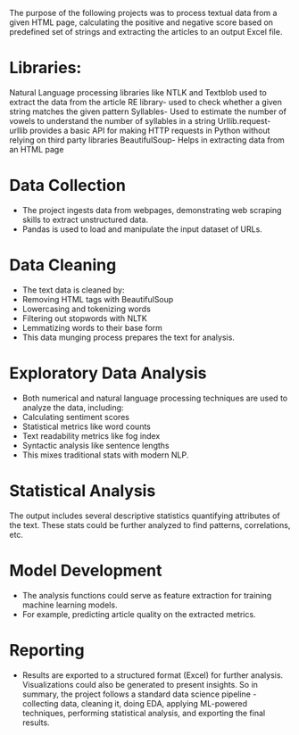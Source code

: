 
The purpose of the following projects was to process textual data from a given HTML page, calculating the positive and negative score based on predefined set of strings and extracting the articles to an output
Excel file.

# Libraries: 
Natural Language processing libraries like NTLK and Textblob used to extract the data from the article
RE library- used to check whether a given string matches the given pattern
Syllables- Used to estimate the number of vowels to understand the number of syllables in a string
Urllib.request- urllib provides a basic API for making HTTP requests in Python without relying on third party libraries
BeautifulSoup- Helps in extracting data from an HTML page

# Data Collection
- The project ingests data from webpages, demonstrating web scraping skills to extract unstructured data.
- Pandas is used to load and manipulate the input dataset of URLs.
# Data Cleaning
- The text data is cleaned by:
- Removing HTML tags with BeautifulSoup
- Lowercasing and tokenizing words
- Filtering out stopwords with NLTK
- Lemmatizing words to their base form
- This data munging process prepares the text for analysis.
# Exploratory Data Analysis
- Both numerical and natural language processing techniques are used to analyze the data, including:
- Calculating sentiment scores
- Statistical metrics like word counts
- Text readability metrics like fog index
- Syntactic analysis like sentence lengths
- This mixes traditional stats with modern NLP.
# Statistical Analysis
The output includes several descriptive statistics quantifying attributes of the text.
These stats could be further analyzed to find patterns, correlations, etc.
# Model Development
- The analysis functions could serve as feature extraction for training machine learning models.
- For example, predicting article quality on the extracted metrics.
# Reporting
- Results are exported to a structured format (Excel) for further analysis.
  Visualizations could also be generated to present insights.
So in summary, the project follows a standard data science pipeline - collecting data, cleaning it, doing EDA, applying ML-powered techniques, performing statistical analysis, and exporting the final results.
